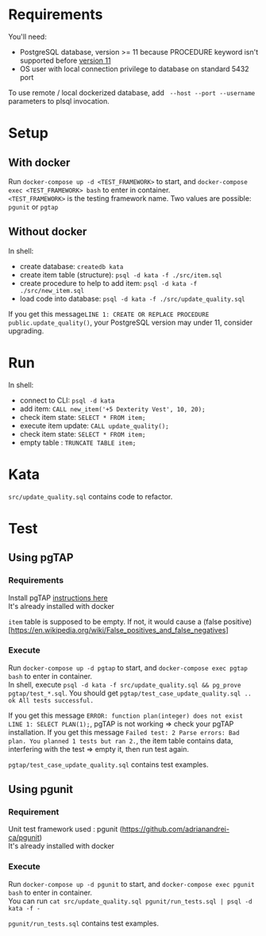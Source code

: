 # Requirements

You'll need:

- PostgreSQL database, version >= 11 because PROCEDURE keyword isn't supported before [version 11](https://www.postgresql.org/docs/11/release-11.html)
- OS user with local connection privilege to database on standard 5432 port

To use remote / local dockerized database, add ` --host --port --username` parameters to plsql invocation.

# Setup

## With docker

Run `docker-compose up -d <TEST_FRAMEWORK>` to start, and `docker-compose exec <TEST_FRAMEWORK> bash` to enter in container.  
`<TEST_FRAMEWORK>` is the testing framework name. Two values are possible: `pgunit` or `pgtap`

## Without docker

In shell:

- create database: `createdb kata`
- create item table (structure): `psql -d kata -f ./src/item.sql`
- create procedure to help to add item: `psql -d kata -f ./src/new_item.sql`
- load code into database: `psql -d kata -f ./src/update_quality.sql `

If you get this message`LINE 1: CREATE OR REPLACE PROCEDURE public.update_quality()`, your PostgreSQL version may under 11, consider upgrading.

# Run

In shell:

- connect to CLI: `psql -d kata`
- add item: `CALL new_item('+5 Dexterity Vest', 10, 20);`
- check item state: `SELECT * FROM item;`
- execute item update: `CALL update_quality();`
- check item state: `SELECT * FROM item;`
- empty table : `TRUNCATE TABLE item;`

# Kata

`src/update_quality.sql` contains code to refactor.

# Test

## Using pgTAP

### Requirements

Install pgTAP [instructions here](https://pgtap.org/documentation.html#installation)  
It's already installed with docker

`item` table is supposed to be empty.
If not, it would cause a (false positive)[https://en.wikipedia.org/wiki/False_positives_and_false_negatives]

### Execute

Run `docker-compose up -d pgtap` to start, and `docker-compose exec pgtap bash` to enter in container.  
In shell, execute `psql -d kata -f src/update_quality.sql && pg_prove pgtap/test_*.sql`.
You should get `pgtap/test_case_update_quality.sql .. ok All tests successful.`

If you get this message `ERROR: function plan(integer) does not exist LINE 1: SELECT PLAN(1);`, pgTAP is not working => check your pgTAP installation.
If you get this message `Failed test: 2 Parse errors: Bad plan. You planned 1 tests but ran 2.`, the item table contains data, interfering with the test => empty it, then run test again.

`pgtap/test_case_update_quality.sql` contains test examples.

## Using pgunit

### Requirement

Unit test framework used : pgunit (https://github.com/adrianandrei-ca/pgunit)  
It's already installed with docker

### Execute

Run `docker-compose up -d pgunit` to start, and `docker-compose exec pgunit bash` to enter in container.  
You can run `cat src/update_quality.sql pgunit/run_tests.sql | psql -d kata -f -`

`pgunit/run_tests.sql` contains test examples.
